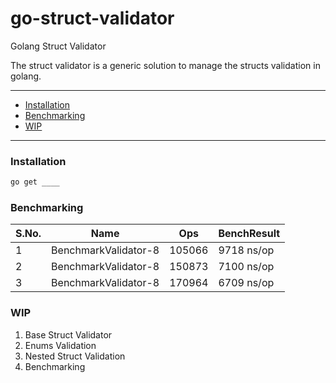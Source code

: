 # go-struct-validator
Golang Struct Validator

The struct validator is a generic solution to manage the structs validation in golang.

---

- [Installation](#installation)
- [Benchmarking](#benchmarking)
- [WIP](#workinprogress)

---

### Installation

```bash
go get ____
```

### Benchmarking

| S.No. |         Name         | Ops    | BenchResult |
|:------|:--------------------:|--------|-------------|
| 1     | BenchmarkValidator-8 | 105066 | 9718 ns/op  |
| 2     | BenchmarkValidator-8 | 150873 | 7100 ns/op  |
| 3     | BenchmarkValidator-8 | 170964 | 6709 ns/op  |

### WIP
1. Base Struct Validator
2. Enums Validation 
3. Nested Struct Validation
4. Benchmarking
